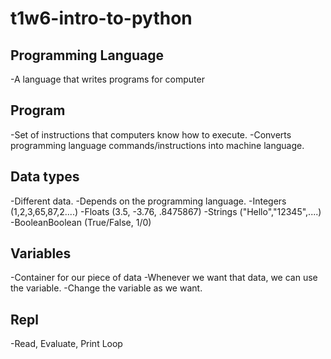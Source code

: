 # t1w6-intro-to-python

## Programming Language

-A language that writes programs for computer

## Program

-Set of instructions that computers know how to execute.
-Converts programming language commands/instructions into machine language.

## Data types

-Different data.
-Depends on the programming language.
-Integers (1,2,3,65,87,2....)
-Floats (3.5, -3.76, .8475867)
-Strings ("Hello","12345",....)
-BooleanBoolean (True/False, 1/0)

## Variables

-Container for our piece  of data
-Whenever we want that data, we can use the variable.
-Change the variable as we want.

## Repl

-Read, Evaluate, Print Loop